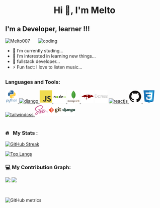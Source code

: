<h1 align="center">Hi 👋, I'm Melto</h1>

## I'm a Developer, learner !!!
<img align="right" src="https://cdn.dribbble.com/users/1162077/screenshots/3848914/programmer.gif" alt="coding" width="400" />

<p align="left"> <img src="https://komarev.com/ghpvc/?username=Melto007&label=Profile%20views&color=0e75b6&style=flat" alt="Melto007" /> </p>


- 🌱 I’m currently studing...
- 👀 I’m interested in learning new things...
- 🥅 fullstack developer...
- ⚡ Fun fact: I love to listen music...

<h3 align="left">Languages and Tools:</h3>
<p align="left">
 <a href="https://www.python.com/" target="_blank" rel="noreferrer"> <img src="https://raw.githubusercontent.com/devicons/devicon/master/icons/python/python-original-wordmark.svg" alt="python" width="40" height="40"/> </a>
<a href="https://www.django.com/" target="_blank" rel="noreferrer"> <img src="https://raw.githubusercontent.com/devicons/devicon/master/icons/django/django-original-wordmark.svg" alt="django" width="40" height="40"/> </a>
<a href="https://www.javascript.com/" target="_blank" rel="noreferrer"> <img src="https://raw.githubusercontent.com/devicons/devicon/master/icons/javascript/javascript-original.svg" alt="javascript" width="40" height="40"/> </a> 
<a href="https://www.nodejs.com/" target="_blank" rel="noreferrer"> <img src="https://raw.githubusercontent.com/devicons/devicon/master/icons/nodejs/nodejs-original-wordmark.svg" alt="nodejs" width="40" height="40"/> </a> <a href="https://www.mongodb.com/" target="_blank" rel="noreferrer"> <img src="https://raw.githubusercontent.com/devicons/devicon/master/icons/mongodb/mongodb-original-wordmark.svg" alt="mongodb" width="40" height="40"/> </a> <a href="https://mongoose.com/" target="_blank" rel="noreferrer"><img alt="mongoose" width="40" height="40" src="https://raw.githubusercontent.com/github/explore/80688e429a7d4ef2fca1e82350fe8e3517d3494d/topics/mongoose/mongoose.png" /></a> <a href="https://expressjs.com/" target="_blank" rel="noreferrer"><img alt="express" width="40" height="40" src="https://raw.githubusercontent.com/github/explore/80688e429a7d4ef2fca1e82350fe8e3517d3494d/topics/express/express.png" /></a> <a href="https://reactjs.com/" target="_blank" rel="noreferrer"> <img src="https://www.vectorlogo.zone/logos/reactjs/reactjs-icon.svg" alt="reactjs" width="40" height="40"/> </a> <a href="https://github.org" target="_blank" rel="noreferrer"> <img src="https://raw.githubusercontent.com/devicons/devicon/master/icons/github/github-original.svg" alt="github" width="40" height="40"/> </a>  <a href="https://css3.com/" target="_blank" rel="noreferrer"> <img src="https://raw.githubusercontent.com/devicons/devicon/master/icons/css3/css3-original.svg" alt="css3" width="40" height="40"/> </a> <a href="https://www.tailwindcss.io" target="_blank" rel="noreferrer"> <img src="https://www.vectorlogo.zone/logos/tailwindcss/tailwindcss-icon.svg" alt="tailwindcss" width="40" height="40"/> </a> <a href="https://sass.com/" target="_blank" rel="noreferrer"><img alt="sass" width="40" height="40" src="https://raw.githubusercontent.com/github/explore/80688e429a7d4ef2fca1e82350fe8e3517d3494d/topics/sass/sass.png" /></a> <a href="https://git.com/" target="_blank" rel="noreferrer"><img alt="Git"  width="40" height="40" src="https://raw.githubusercontent.com/github/explore/80688e429a7d4ef2fca1e82350fe8e3517d3494d/topics/git/git.png" /></a> <a href="https://django.com/" target="_blank" rel="noreferrer"><img alt="django" width="40" height="40" src="https://raw.githubusercontent.com/github/explore/80688e429a7d4ef2fca1e82350fe8e3517d3494d/topics/django/django.png" /></a> 
<br />
<br />

### 🔥 &nbsp; My Stats :
[![GitHub Streak](http://github-readme-streak-stats.herokuapp.com?user=Melto007&theme=dracula)](https://git.io/streak-stats)

[![Top Langs](https://github-readme-stats.vercel.app/api/top-langs/?username=Melto007&layout=compact&theme=dracula)](https://github.com/anuraghazra/github-readme-stats)

### 💻 My Contribution Graph:
![](https://github-profile-summary-cards.vercel.app/api/cards/profile-details?username=Melto007&theme=vue)
![](https://activity-graph.herokuapp.com/graph?username=Melto007&theme=dracula&hide_border=true&area=true)
  
<br/>

![GitHub metrics](https://metrics.lecoq.io/Melto007)  

<br />
<br />

[instagram]: https://www.instagram.com/shehin_melto/
